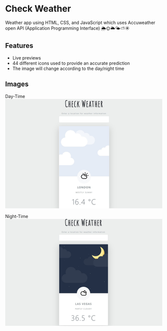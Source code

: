 
# Check Weather  

Weather app using HTML, CSS, and JavaScript
which uses Accuweather open API  (Application Programming Interface) 🌦🌞🌥🌤⛅☀



## Features

- Live previews
- 44 different icons used to provide an accurate prediction 
- The image will change according to the day/night time

## Images

Day-Time
<img src = "img/day%20.jpg">

Night-Time
<img src = "img/night%20.jpg">
